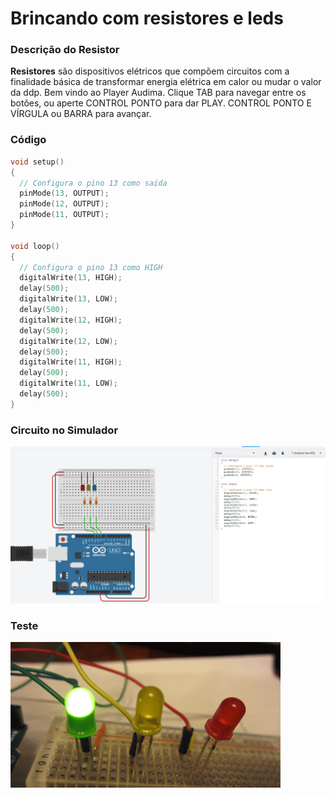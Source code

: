 # Brincando com resistores e leds

### Descrição do Resistor

**Resistores** são dispositivos elétricos que compõem circuitos com a finalidade básica de transformar energia elétrica em calor ou mudar o valor da ddp. Bem vindo ao Player Audima. Clique TAB para navegar entre os botões, ou aperte CONTROL PONTO para dar PLAY. CONTROL PONTO E VÍRGULA ou BARRA para avançar.

### Código



```c
void setup() 
{
  // Configura o pino 13 como saída 
  pinMode(13, OUTPUT);
  pinMode(12, OUTPUT);
  pinMode(11, OUTPUT);
}

void loop() 
{
  // Configura o pino 13 como HIGH
  digitalWrite(13, HIGH);
  delay(500);             
  digitalWrite(13, LOW);   
  delay(500);           
  digitalWrite(12, HIGH);
  delay(500);             
  digitalWrite(12, LOW);   
  delay(500);            
  digitalWrite(11, HIGH);
  delay(500);             
  digitalWrite(11, LOW);   
  delay(500);            
}
```

### Circuito no Simulador

![](../../../.gitbook/assets/screenshot_2019-07-25-autodesk-circuits.png)

### Teste

![](../../../.gitbook/assets/giphy%20%281%29.gif)



